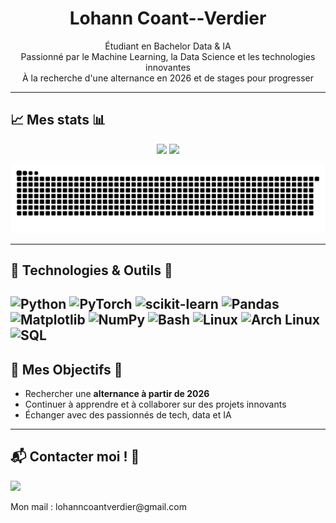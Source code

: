 <h1 align="center">Lohann Coant--Verdier</h1>

<p align="center">
  Étudiant en Bachelor Data & IA <br>
  Passionné par le Machine Learning, la Data Science et les technologies innovantes <br>
  À la recherche d'une alternance en 2026 et de stages pour progresser <br>
</p>

---

## 📈 Mes stats 📊
<p align="center">
  <img src="https://streak-stats.demolab.com?user=Lohann-cv&theme=radical" />
  <img src="https://github-readme-stats.vercel.app/api/top-langs/?username=Lohann-cv&layout=compact&theme=radical" />
</p>

![snake gif](https://github.com/lohann-cv/lohann-cv/blob/output/github-snake-dark.svg)

---

## 🔧 Technologies & Outils 🤖
![Python](https://img.shields.io/badge/Python-3776AB?style=for-the-badge&logo=python&logoColor=white)
![PyTorch](https://img.shields.io/badge/PyTorch-EE4C2C?style=for-the-badge&logo=pytorch&logoColor=white)
![scikit-learn](https://img.shields.io/badge/scikit--learn-F7931E?style=for-the-badge&logo=scikit-learn&logoColor=white)
![Pandas](https://img.shields.io/badge/Pandas-150458?style=for-the-badge&logo=pandas&logoColor=white)
![Matplotlib](https://img.shields.io/badge/Matplotlib-11557C?style=for-the-badge&logo=matplotlib&logoColor=white)
![NumPy](https://img.shields.io/badge/NumPy-013243?style=for-the-badge&logo=numpy&logoColor=white)
![Bash](https://img.shields.io/badge/Bash-4EAA25?style=for-the-badge&logo=gnubash&logoColor=white)
![Linux](https://img.shields.io/badge/Linux-FCC624?style=for-the-badge&logo=linux&logoColor=black)
![Arch Linux](https://img.shields.io/badge/Arch_Linux-1793D1?style=for-the-badge&logo=arch-linux&logoColor=white)
![SQL](https://img.shields.io/badge/SQL-4479A1?style=for-the-badge&logo=postgresql&logoColor=white)
---

## 🎯 Mes Objectifs 🌟
- Rechercher une **alternance à partir de 2026**  
- Continuer à apprendre et à collaborer sur des projets innovants  
- Échanger avec des passionnés de tech, data et IA

---

## 📬 Contacter moi ! 🚀
<p>
  <a href="https://linkedin.com/in/ton-profil"><img src="https://img.shields.io/badge/LinkedIn-blue?style=for-the-badge&logo=linkedin&logoColor=white"/></a>
</p>
Mon mail : lohanncoantverdier@gmail.com

